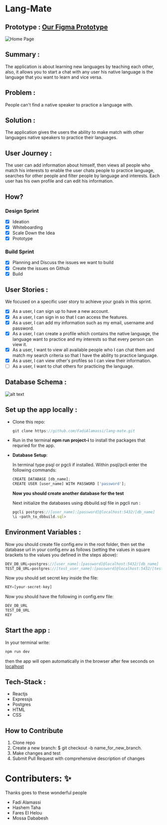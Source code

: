# **Lang-Mate**

## **Prototype :** [Our Figma Prototype](https://figma.com/proto/rk0VqlhYwnnQ3rSv6297cV/Language-Exchange?node-id=0%3A1&scaling=scale-down)

![Home Page](https://serving.photos.photobox.com/53781967c16173909d6a2d8b2453e6c6b643b9712d22306b2b48d011cbb7f2e2e0ce604d.jpg)

## **Summary :**
The application is about learning new languages by teaching each other, also, it allows you to start a chat with any user his native language is the language that you want to learn and vice versa.

## **Problem :**

People can't find a native speaker to practice a language with.

## **Solution :**

The application gives the users the ability to make match with other languages native speakers to practice their languages.

## **User Journey :**

The user can add information about himself, then views all people who match his interests to enable the user chats people to practice language, searches for other people and filter people by language and interests. Each user has his own profile and can edit his information.

## How?

### Design Sprint
* [x] Ideation
* [x] Whiteboarding
* [x] Scale Down the Idea
* [x] Prototype

### Build Sprint
* [x] Planning and Discuss the issues we want to build
* [x] Create the issues on Github
* [x] Build

## **User Stories :**
We focused on a specific user story to achieve your goals in this sprint.

* [x] As a user, I can sign up to have a new account.
* [x] As a user, I can sign in so that I can access the features.
* [x] As a user, I can add my information such as my email, username and password.
* [x] As a user, I can create a profile which contains the native language, the language want to practice and my interests so that every person can view it.
* [x] As a user, I want to view all available people who I can chat them and match my search criteria so that I have the ability to practice language.
* [x] As a user, I can view other's profiles so I can view their information.
* [ ] As a user, I want to chat others for practicing the language.

## **Database Schema :**

![alt text](https://cdn.discordapp.com/attachments/607975266597339186/625229320750759966/unknown.png)

## **Set up the app locally :**

- Clone this repo: 
    ```javascript
    git clone https://github.com/FadiAlamassi/lang-mate.git
    ```
- Run in the terminal **npm run project-i** to install the packages that requried for the app.
- **Database Setup**:
  
    In terminal type psql or pgcli if installed. Within psql/pcli enter the following commands:
  ```javascript 
  CREATE DATABASE [db_name];  
  CREATE USER [user_name] WITH PASSWORD ['password'];
  ```
  **Now you should create another database for the test**


   Next initialize the databases using dbbuild.sql file in pgcli run :

   ```javascript 
   pgcli postgres://[user_name]:[password]@localhost:5432/[db_name]
   \i <path_to_dbbuild.sql>
   ```

## **Environment Variables :**

   Now you should create file config.env in the root folder, then set the database url in your config.env as follows (setting the values in square brackets to the values you defined in the steps above):

   ```javascript 
   DEV_DB_URL=postgres://[user_name]:[password]@localhost:5432/[db_name]
   TEST_DB_URL=postgres://[test_user_name]:[password]@localhost:5432/[test_db_name]
   ```

   Now you should set secret key inside the file:
  ```javascript
  KEY=[your-secret-key]
  ```
   Now you should have the following in config.env file:

```javascript
DEV_DB_URL
TEST_DB_URL
KEY
```
  ## **Start the app :**
  In your terminal write:

  ```javascript
  npm run dev
  ```
  then the app will open automatically in the browser after few seconds on [localhost]('http://localhost:3000')



## **Tech-Stack :**

- Reactjs
- Expressjs
- Postgres
- HTML
- CSS

## How to Contribute
1. Clone repo
2. Create a new branch: $ git checkout -b name_for_new_branch.
3. Make changes and test
4. Submit Pull Request with comprehensive description of changes

# Contributers: ✨
Thanks goes to these wonderful people
- Fadi Alamassi
- Hashem Taha
- Fares El Helou
- Mossa Dababesh